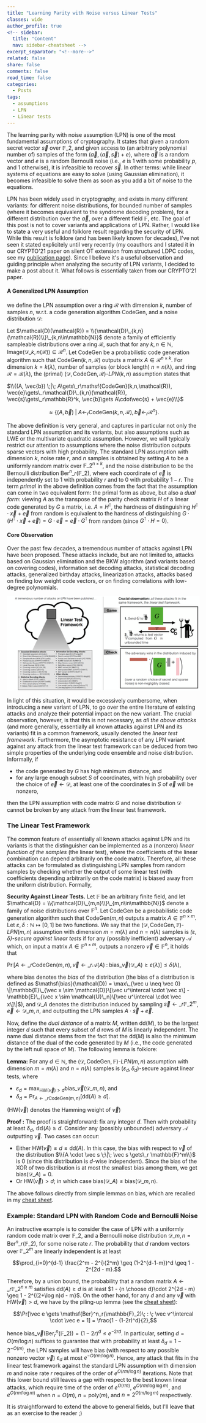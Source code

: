 ```yaml
---
title: "Learning Parity with Noise versus Linear Tests"
classes: wide
author_profile: true
<!-- sidebar:
  title: "Content"
  nav: sidebar-cheatsheet -->
excerpt_separator: "<!--more-->"
related: false
share: false
comments: false
read_time: false
categories:
  - Posts
tags:
  - assumptions
  - LPN
  - Linear tests
---
```


<style>
div {
  text-align: justify;
  text-justify: inter-word;
}
</style>

The learning parity with noise assumption (LPN) is one of the most fundamental assumptions of cryptography. It states that given a random secret vector $\vec s$ over $\mathbb{F}\_2$, and given access to (an arbitrary polynomial number of) samples of the form $(\vec a, \langle \vec a, \vec s\rangle + e)$, where $\vec a$ is a random vector and $e$ is a random Bernoulli noise (i.e., $e$ is $1$ with some probability $p$, and $1$ otherwise), it is infeasible to recover $\vec s$. In other terms: while linear systems of equations are easy to solve (using Gaussian elimination), it becomes infeasible to solve them as soon as you add a bit of noise to the equations.

LPN has been widely used in cryptography, and exists in many different variants: for different noise distributions, for bounded number of samples (where it becomes equivalent to the syndrome decoding problem), for a different distribution over the $\vec a$, over a different field $\mathbb{F}$, etc. The goal of this post is not to cover variants and applications of LPN. Rather, I would like to state a very useful and folklore result regarding the security of LPN. While this result is folklore (and has been likely known for decades), I've not seen it stated explicitely until very recently (my coauthors and I stated it in our CRYPTO'21 paper on silent OT extension from structured LDPC codes, see my [publication page][publications]). Since I believe it's a useful observation and guiding principle when analyzing the security of LPN variants, I decided to make a post about it. What follows is essentially taken from our CRYPTO'21 paper.

#### A Generalized LPN Assumption

we define the LPN assumption over a ring $\mathcal{R}$ with dimension $k$, number of samples $n$, w.r.t. a code generation algorithm $\mathsf{CodeGen}$, and a noise distribution $\mathcal{D}$:

Let $\mathcal{D}(\mathcal{R}) = \\{\mathcal{D}\_{k,n}(\mathcal{R})\\}\_{k,n\in\mathbb{N}}$ denote a family of efficiently sampleable distributions over a ring $\mathcal{R}$, such that for any $k,n\in\mathbb{N}$, $\mathsf{Image}(\mathcal{D}\_{k,n}(\mathcal{R}))\subseteq\mathcal{R}^n$. Let $\mathsf{CodeGen}$ be a probabilistic code generation algorithm such that $\mathsf{CodeGen}(k,n,\mathcal{R})$ outputs a matrix $A\in \mathcal{R}^{n\times k}$. For dimension $k=k(\lambda)$, number of samples (or block length) $n=n(\lambda)$, and ring $\mathcal{R} = \mathcal{R}(\lambda)$, the (primal) $(\mathcal{D},\mathsf{CodeGen},\mathcal{R})\text{-}LPN(k,n)$ assumption states that

$\\{(A, \vec{b}) \;|\; A\gets\_r\mathsf{CodeGen}(k,n,\mathcal{R}), 
\vec{e}\gets\_r\mathcal{D}\_{k,n}(\mathcal{R}), \vec{s}\gets\_r\mathbb{R}^k, \vec{b}\gets A\cdot\vec{s} + \vec{e}\\}$

$$\approx \{(A, \vec{b}) \;|\; A\gets_r\mathsf{CodeGen}(k,n,\mathcal{R}), \vec{b}\gets_r\mathcal{R}^n\}.$$


The above definition is very general, and captures in particular not only the standard LPN assumption and its variants, but also assumptions such as LWE or the multivariate quadratic assumption. However, we will typically restrict our attention to assumptions where the noise distribution outputs sparse vectors with high probability. The standard LPN assumption with dimension $k$, noise rate $r$, and $n$ samples is obtained by setting $A$ to be a uniformly random matrix over $\mathbb{F}\_2^{n\times k}$, and the noise distribution to be the Bernoulli distribution $\mathsf{Ber}^n\_r(\mathbb{F}\_2)$, where each coordinate of $\vec e$ is independently set to $1$ with probability $r$ and to $0$ with probability $1-r$. The term *primal* in the above definition comes from the fact that the assumption can come in two equivalent form: the primal form as above, but also a *dual form*: viewing $A$ as the transpose of the parity check matrix $H$ of a linear code generated by $G$ a matrix, i.e. $A=H^\intercal$, the hardness of distinguishing $H^\intercal \cdot \vec x + \vec e$ from random is equivalent to the hardness of distinguishing $G\cdot (H^\intercal \cdot \vec x + \vec e) = G \cdot \vec e=\vec e\cdot G^\intercal$ from random (since $G^\intercal \cdot H = 0$).

#### Core Observation

Over the past few decades, a tremendous number of attacks against LPN have been proposed. These attacks include, but are not limited to, attacks based on Gaussian elimination and the BKW algorithm (and variants based on covering codes), information set decoding attacks, statistical decoding attacks, generalized birthday attacks, linearization attacks, attacks based on finding low weight code vectors, or on finding correlations with low-degree polynomials.

<a href="/assets/images/linear_tests.png"><img src="/assets/images/linear_tests.png"></a>

In light of this situation, it would be excessively cumbersome, when introducing a new variant of LPN, to go over the entire literature of existing attacks and analyze their potential impact on the new variant. The crucial observation, however, is that this is not necessary, as *all the above attacks* (and more generally, essentially all known attacks against LPN and its variants) fit in a common framework, usually denoted the *linear test framework*. Furthermore, the asymptotic resistance of any LPN variant against any attack from the linear test framework can be deduced from two simple properties of the underlying code ensemble and noise distribution. Informally, if

- the code generated by $G$ has high minimum distance, and
- for any large enough subset $S$ of coordinates, with high probability over the choice of $\vec e \gets \mathcal{D}$, at least one of the coordinates in $S$ of $\vec e$ will be nonzero,

then the LPN assumption with code matrix $G$ and noise distribution $\mathcal{D}$ cannot be broken by any attack from the linear test framework.

### The Linear Test Framework

The common feature of essentially all known attacks against LPN and its variants is that the distinguisher can be implemented as a (nonzero) *linear function of the samples* (the linear test), where the coefficients of the linear combination can depend arbitrarily on the code matrix. Therefore, all these attacks can be formulated as distinguishing LPN samples from random samples by checking whether the output of some linear test (with coefficients depending arbitrarily on the code matrix) is biased away from the uniform distribution. Formally,

**Security Against Linear Tests.** Let $\mathbb{F}$ be an arbitrary finite field, and let $\mathcal{D} =  \\{\mathcal{D}\_{m,n}\\}\_{m,n\in\mathbb{N}}$ denote a family of noise distributions over $\mathbb{F}^n$. Let $\mathsf{CodeGen}$ be a probabilistic code generation algorithm such that $\mathsf{CodeGen}(m,n)$ outputs a matrix $A\in \mathbb{F}^{n\times m}$. Let $\varepsilon, \delta: \mathbb{N} \mapsto [0,1]$ be two functions. We say that the $(\mathcal{D},\mathsf{CodeGen},\mathbb{F})\text{-}LPN(m,n)$ assumption with dimension $m = m(\lambda)$ and $n = n(\lambda)$ samples is *$(\varepsilon,\delta)$-secure against linear tests* if for any (possibly inefficient) adversary $\mathcal{A}$ which, on input a matrix $A\in \mathbb{F}^{n\times m}$, outputs a nonzero  $\vec v \in \mathbb{F}^n$, it holds that

$\Pr[A \gets\_r \mathsf{CodeGen}(m,n), \vec v \gets\_r \mathcal{A}(A)\;:\; \mathsf{bias}\_{\vec v}(\mathcal{D}\_{A}) \geq \varepsilon(\lambda) ] \leq \delta(\lambda),$

where $\mathsf{bias}$ denotes the *bias* of the distribution (the bias of a distribution is defined as $\mathsf{bias}(\mathcal{D}) = \max\_{\vec u \neq \vec 0} \|\mathbb{E}\_{\vec x \sim \mathcal{D}}\[\vec u^\intercal \cdot \vec x\] - \mathbb{E}\_{\vec x \sim \mathcal{U}\_n}\[\vec u^\intercal \cdot \vec x\]\|$), and $\mathcal{D}\_{A}$ denotes the distribution induced by sampling $\vec s \gets\_r \mathbb{F}\_2^m$, $\vec e \gets \mathcal{D}\_{m,n}$, and outputting the LPN samples $A\cdot \vec s + \vec e$.

Now, define the *dual distance* of a matrix $M$, written $\mathsf{dd}(M)$, to be the largest integer $d$ such that every subset of $d$ rows of $M$ is linearly independent. The name dual distance stems from the fact that the $\mathsf{dd}(M)$ is also the minimum distance of the dual of the code generated by $M$ (i.e., the code generated by the left null space of $M$). The following lemma is folklore:

**Lemma:** For any $d\in \mathbb{N}$, the $(\mathcal{D},\mathsf{CodeGen},\mathbb{F})\text{-}LPN(m,n)$ assumption with dimension $m = m(\lambda)$ and $n = n(\lambda)$ samples is $(\varepsilon_d,\delta_d)$-secure against linear tests, where

  - $\varepsilon_d = \max_{\mathsf{HW}(\vec v) > d}\mathsf{bias}\_{\vec v}(\mathcal{D}\_{m,n})$, and
  - $\delta_d = \Pr_{A \gets\_r \mathsf{CodeGen}(m,n)}[\mathsf{dd}(A) \geq d]$.

($\mathsf{HW}(\vec v)$ denotes the Hamming weight of $\vec v$)

**Proof :** The proof is straightforward: fix any integer $d$. Then with probability at least $\delta_d$, $\mathbb{dd}(A) \geq d$. Consider any (possibly unbounded) adversary $\mathcal{A}$ outputting $\vec v$. Two cases can occur:

  - Either $\mathsf{HW}(\vec v) \leq d \leq \mathsf{dd}(A)$. In this case, the bias with respect to $\vec v$ of the distribution $\\{A \cdot \vec s \;\|\; \vec s \gets\_r \mathbb{F}^m\\}$ is $0$ (since this distribution is $d$-wise independent). Since the bias of the XOR of two distribution is at most the smallest bias among them, we get $\mathsf{bias}(\mathcal{D}\_{A}) = 0$.
  - Or $\mathsf{HW}(\vec v) > d$; in which case $\mathsf{bias}(\mathcal{D}\_A) \leq \mathsf{bias}(\mathcal{D}\_{m,n})$.

The above follows directly from simple lemmas on bias, which are recalled in my [cheat sheet][cheatsheet].

### Example: Standard LPN with Random Code and Bernoulli Noise

An instructive example is to consider the case of LPN with a uniformly random code matrix over $\mathbb{F}\_2$, and a Bernoulli noise distribution $\mathcal{D}\_{m,n} = \mathsf{Ber}^n\_r(\mathbb{F}\_2)$, for some noise rate $r$. The probability that $d$ random vectors over $\mathbb{F}\_2^m$ are linearly independent is at least

$$\prod_{i=0}^{d-1} \frac{2^m - 2^i}{2^m} \geq (1-2^{d-1-m})^d \geq 1 - 2^{2d - m}.$$

Therefore, by a union bound, the probability that a random matrix $A \gets\_r \mathbb{F}\_2^{n\times m}$ satisfies $\mathsf{dd}(A) \geq d$ is at least $1 - {n \choose d}\cdot 2^{2d - m} \geq 1 - 2^{(2+\log n)d - m}$. On the other hand, for any $d$ and any $\vec v$ with $\mathsf{HW}(\vec v) > d$, we have by the piling-up lemma (see the [cheat sheet][cheatsheet]):

$$\Pr[\vec e \gets \mathsf{Ber}^n_r(\mathbb{F}_2)\; : \; \vec v^\intercal \cdot \vec e = 1] = \frac{1 - (1-2r)^d}{2},$$

hence $\mathsf{bias}\_{\vec v}(\mathsf{Ber}^n_r(\mathbb{F}\_2)) = (1-2r)^d \leq e^{-2rd}$. In particular, setting $d = O(m/\log n)$ suffices to guarantee that with probability at least $\delta_d = 1 - 2^{-O(m)}$, the LPN samples will have bias (with respect to any possible nonzero vector $\vec v$) $\varepsilon_d$ at most $e^{-O(rm/\log n)}$. Hence, any attack that fits in the linear test framework against the standard LPN assumption with dimension $m$ and noise rate $r$ requires of the order of $e^{O(rm/\log n)}$ iterations. Note that this lower bound still leaves a gap with respect to the best known linear attacks, which require time of the order of $e^{O(rm)}$, $e^{O(rm/\log \log m)}$, and $e^{O(rm/\log m)}$ when $n = O(m)$, $n = \mathsf{poly}(m)$, and $n = 2^{O(m/\log m)}$ respectively.

It is straightforward to extend the above to general fields, but I'll leave that as an exercise to the reader ;)

[publications]: /publications
[cheatsheet]: /cheat-sheet